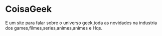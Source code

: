 # CoisaGeek

E um site para falar sobre o universo geek,toda as novidades na industria dos games,filmes,series,animes,animes e Hqs.
